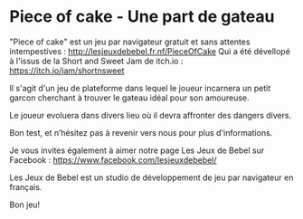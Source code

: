 # Piece of cake - Une part de gateau
"Piece of cake" est un jeu par navigateur gratuit et sans attentes intempestives : http://lesjeuxdebebel.fr.nf/PieceOfCake
Qui a été dévellopé à l'issus de la Short and Sweet Jam de itch.io : https://itch.io/jam/shortnsweet

Il s'agit d'un jeu de plateforme dans lequel le joueur incarnera un petit garcon cherchant à trouver le gateau idéal pour son amoureuse.

Le joueur evoluera dans divers lieu où il devra affronter des dangers divers.

Bon test, et n’hésitez pas à revenir vers nous pour plus d'informations.

Je vous invites également à aimer notre page Les Jeux de Bebel sur Facebook : https://www.facebook.com/lesjeuxdebebel/

Les Jeux de Bebel est un studio de développement de jeu par navigateur en français.

Bon jeu!
